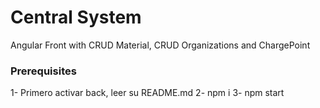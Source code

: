 # Central System

Angular Front with CRUD Material, CRUD Organizations and ChargePoint

### Prerequisites

1- Primero activar back, leer su README.md
2- npm i
3- npm start
